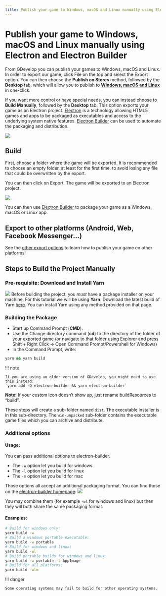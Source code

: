 ```yaml
---
title: Publish your game to Windows, macOS and Linux manually using Electron and Electron Builder
---
```

# Publish your game to Windows, macOS and Linux manually using Electron and Electron Builder

From GDevelop you can publish your games to Windows, macOS and Linux. In order to export our game, click File on the top and select the Export option. You can then choose the **Publish on Stores** method, followed by the **Desktop** tab, which will allow you to publish to **[Windows, macOS and Linux](/gdevelop5/publishing/windows-macos-linux)** in one-click.

If you want more control or have special needs, you can instead choose to **Build Manually**, followed by the **Desktop** tab. This option exports your game as an Electron project. [Electron](https://electronjs.org/) is a technology allowing HTML5 games and apps to be packaged as executables and access to the underlying system native features. [Electron Builder](https://www.electron.build/) can be used to automate the packaging and distribution.

![](/gdevelop5/publishing/manual-build-desktop-locate.gif)

## Build

First, choose a folder where the game will be exported. It is recommended to choose an empty folder, at least for the first time, to avoid losing any file that could be overwritten by the export.

You can then click on Export. The game will be exported to an Electron project.

![](/gdevelop5/publishing/manual-build-desktop-export.gif)

You can then use [Electron Builder](https://www.electron.build/) to package your game as a Windows, macOS or Linux app.

## Export to other platforms (Android, Web, Facebook Messenger...)

See the [other export options](/gdevelop5/publishing) to learn how to publish your game on other platforms!

## Steps to Build the Project Manually

### Pre-requisite: Download and Install Yarn

![](/gdevelop5/publishing/untitlewweewrwered-1.jpg)
Before building the project, you _must_ have a package installer on your machine. For this tutorial we will be using **Yarn**. Download the latest build of Yarn [here](https://yarnpkg.com/en/docs/install). You can install Yarn using any method provided on that page.

### Building the Package

  - Start up Command Prompt (**CMD**).
  - Use the Change directory command (**cd**) to the directory of the folder of your exported game (or navigate to that folder using Explorer and press Shift + Right Click -> Open Command Prompt/Powershell for Windows)
  - In the Command Prompt, write:

```sh
yarn && yarn build
```

!!! note

    If you are using an older version of GDevelop, you might need to use this instead:
    `yarn add -D electron-builder && yarn electron-builder`

**Note:** If your custom icon doesn’t show up, just rename buildResources to “build”.

These steps will create a sub-folder named `dist`. The executable installer is in this sub-directory. The `win-unpacked` sub-folder contains the executable game files which you can archive and distribute.

### Additional options

#### Usage:

You can pass additional options to electron-builder.

  - The `-w` option let you build for windows
  - The `-l` option let you build for linux
  - The `-m` option let you build for mac

Those options all accept an additional packaging format. You can find those on the [electron-builder homepage](https://electron.build/):
![](/gdevelop5/publishing/windows-macos-linux-with-electron/pasted/20210219-123031.png)

You may combine them (for example `-wl` for windows and linux) but then they will both share the same packaging format.

#### Examples:

```sh
# Build for windows only:
yarn build -w
# Build a windows portable executable:
yarn build -w portable
# Build for windows and linux:
yarn build -wl
# Build portable builds for windows and linux
yarn build -w portable -l AppImage
# Build for all platforms:
yarn build -wlm
```

!!! danger

    Some operating systems may fail to build for other operating systems.